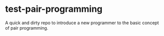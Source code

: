 # test-pair-programming

A quick and dirty repo to introduce a new programmer to the basic concept of pair programming.
